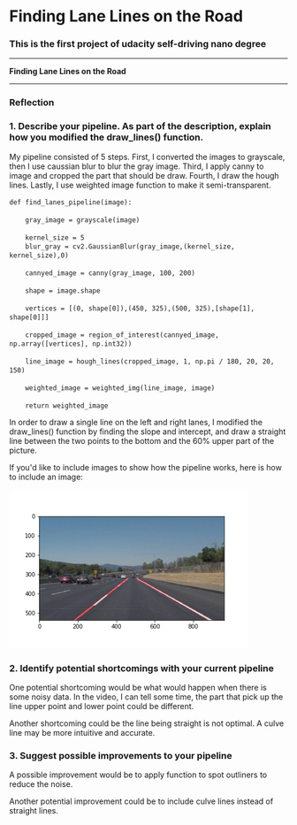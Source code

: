 # **Finding Lane Lines on the Road** 

### This is the first project of udacity self-driving nano degree

---

**Finding Lane Lines on the Road**

[//]: # (Image References)

[image1]: ./test_images_output/out_solidWhiteCurve.jpg "test image output"

---

### Reflection

### 1. Describe your pipeline. As part of the description, explain how you modified the draw_lines() function.

My pipeline consisted of 5 steps. First, I converted the images to grayscale, then I use caussian blur to blur the gray image. 
Third, I apply canny to image and cropped the part that should be draw. Fourth, I draw the hough lines. Lastly, I use weighted image function to make it semi-transparent.
```
def find_lanes_pipeline(image):

    gray_image = grayscale(image)
    
    kernel_size = 5
    blur_gray = cv2.GaussianBlur(gray_image,(kernel_size, kernel_size),0)

    cannyed_image = canny(gray_image, 100, 200)

    shape = image.shape

    vertices = [(0, shape[0]),(450, 325),(500, 325),[shape[1], shape[0]]]

    cropped_image = region_of_interest(cannyed_image, np.array([vertices], np.int32))
    
    line_image = hough_lines(cropped_image, 1, np.pi / 180, 20, 20, 150)

    weighted_image = weighted_img(line_image, image)

    return weighted_image
```

In order to draw a single line on the left and right lanes, I modified the draw_lines() function by finding the slope and intercept, and draw a straight line between the two points to the bottom and the 60% upper part of the picture.

If you'd like to include images to show how the pipeline works, here is how to include an image: 

![alt text][image1]


### 2. Identify potential shortcomings with your current pipeline


One potential shortcoming would be what would happen when there is some noisy data. In the video, I can tell some time, the part that pick up the line upper point and lower point could be different.

Another shortcoming could be the line being straight is not optimal. A culve line may be more intuitive and accurate.


### 3. Suggest possible improvements to your pipeline

A possible improvement would be to apply function to spot outliners to reduce the noise.

Another potential improvement could be to include culve lines instead of straight lines.
